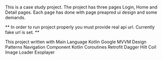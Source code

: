 This is a case study project.
The project has three pages Login, Home and Detail pages.
Each page has done with page preapred ui design and some demands.

** In order to run project properly you must provide real api url. Currently fake url is set. **

This project written with
Main Language Kotlin
Google MVVM Design Patterns
Navigation Component
Kotlin Coroutines
Retrofit
Dagger Hilt
Coil Image Loader
Exoplayer
